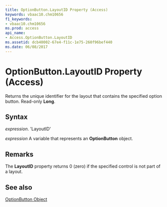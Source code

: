 ```yaml
---
title: OptionButton.LayoutID Property (Access)
keywords: vbaac10.chm10656
f1_keywords:
- vbaac10.chm10656
ms.prod: access
api_name:
- Access.OptionButton.LayoutID
ms.assetid: dcb40002-67e4-f11c-1e75-260f96bef440
ms.date: 06/08/2017
---
```



# OptionButton.LayoutID Property (Access)

Returns the unique identifier for the layout that contains the specified option button. Read-only  **Long**.


## Syntax

 _expression_. 'LayoutID'

 _expression_ A variable that represents an **OptionButton** object.


## Remarks

The  **LayoutID** property returns 0 (zero) if the specified control is not part of a layout.


## See also


[OptionButton Object](Access.OptionButton.md)

